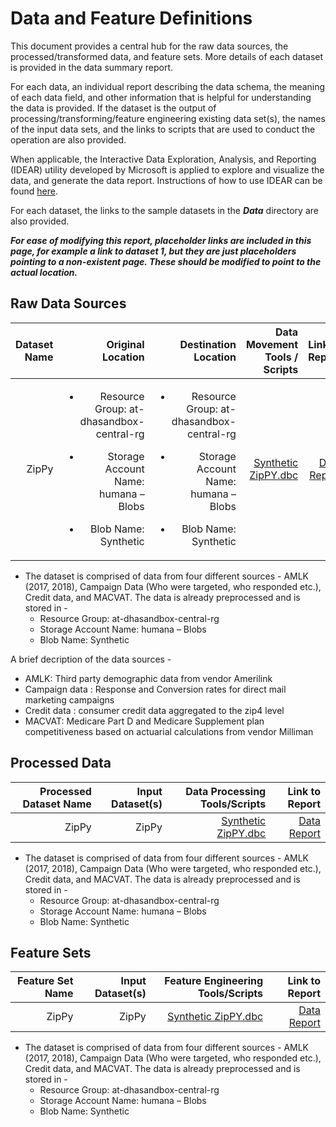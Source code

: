 # Data and Feature Definitions

This document provides a central hub for the raw data sources, the processed/transformed data, and feature sets. More details of each dataset is provided in the data summary report. 

For each data, an individual report describing the data schema, the meaning of each data field, and other information that is helpful for understanding the data is provided. If the dataset is the output of processing/transforming/feature engineering existing data set(s), the names of the input data sets, and the links to scripts that are used to conduct the operation are also provided. 

When applicable, the Interactive Data Exploration, Analysis, and Reporting (IDEAR) utility developed by Microsoft is applied to explore and visualize the data, and generate the data report. Instructions of how to use IDEAR can be found [here](). 

For each dataset, the links to the sample datasets in the _**Data**_ directory are also provided. 

_**For ease of modifying this report, placeholder links are included in this page, for example a link to dataset 1, but they are just placeholders pointing to a non-existent page. These should be modified to point to the actual location.**_


## Raw Data Sources


| Dataset Name | Original Location   | Destination Location  | Data Movement Tools / Scripts | Link to Report |
| ---:| ---: | ---: | ---: | -----: |
| ZipPy | <ul><li> Resource Group: at-dhasandbox-central-rg </ul></li> <ul><li> Storage Account Name: humana – Blobs </ul></li> <ul><li> Blob Name: Synthetic </ul></li>|<ul><li> Resource Group: at-dhasandbox-central-rg </ul></li> <ul><li> Storage Account Name: humana – Blobs </ul></li> <ul><li> Blob Name: Synthetic </ul></li>|[Synthetic ZipPY.dbc](https://github.com/aditya2994/TDSP_Zippy/blob/master/Code/Modeling/Synthetic%20ZipPy.dbc) | [Data Report]( https://github.com/aditya2994/TDSP_Zippy/blob/master/Docs/Data_Report/DataSummaryReport.md)  

* The dataset is comprised of data from four different sources - AMLK (2017, 2018), Campaign Data (Who were targeted, who responded etc.), Credit data, and MACVAT. The data is already preprocessed and is stored in -
  * Resource Group: at-dhasandbox-central-rg 
  * Storage Account Name: humana – Blobs 
  * Blob Name: Synthetic 


A brief decription of the data sources -
* AMLK: Third party demographic data from vendor Amerilink 
* Campaign data : Response and Conversion rates for direct mail marketing campaigns
* Credit data : consumer credit data aggregated to the zip4 level
* MACVAT: Medicare Part D and Medicare Supplement plan competitiveness based on actuarial calculations from vendor Milliman
	
## Processed Data
| Processed Dataset Name | Input Dataset(s)   | Data Processing Tools/Scripts | Link to Report |
| ---:| ---: | ---: | ---: | 
| ZipPy |ZipPy|[Synthetic ZipPY.dbc](https://github.com/aditya2994/TDSP_Zippy/blob/master/Code/Modeling/Synthetic%20ZipPy.dbc) | [Data Report]( https://github.com/aditya2994/TDSP_Zippy/blob/master/Docs/Data_Report/DataSummaryReport.md)  

* The dataset is comprised of data from four different sources - AMLK (2017, 2018), Campaign Data (Who were targeted, who responded etc.), Credit data, and MACVAT. The data is already preprocessed and is stored in -
  * Resource Group: at-dhasandbox-central-rg 
  * Storage Account Name: humana – Blobs 
  * Blob Name: Synthetic 


## Feature Sets

| Feature Set Name | Input Dataset(s)   | Feature Engineering Tools/Scripts | Link to Report |
| ---:| ---: | ---: | ---: | 
| ZipPy |ZipPy|[Synthetic ZipPY.dbc](https://github.com/aditya2994/TDSP_Zippy/blob/master/Code/Modeling/Synthetic%20ZipPy.dbc) | [Data Report]( https://github.com/aditya2994/TDSP_Zippy/blob/master/Docs/Data_Report/DataSummaryReport.md)  

* The dataset is comprised of data from four different sources - AMLK (2017, 2018), Campaign Data (Who were targeted, who responded etc.), Credit data, and MACVAT. The data is already preprocessed and is stored in -
  * Resource Group: at-dhasandbox-central-rg 
  * Storage Account Name: humana – Blobs 
  * Blob Name: Synthetic 

